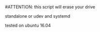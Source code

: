
#ATTENTION:
this script will erase your drive

standalone or udev and systemd

tested on ubuntu 16.04
